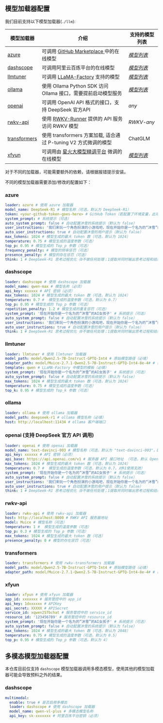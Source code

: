 ## 模型加载器配置

我们目前支持以下模型加载器(`./llm`):

| 模型加载器                            | 介绍                                                         | 支持的模型列表                                               |
| ------------------------------------- | ------------------------------------------------------------ | ------------------------------------------------------------ |
| [azure](./llm/azure.py)               | 可调用 [GitHub Marketplace ](https://github.com/marketplace/models)中的在线模型 | [*模型列表*](https://github.com/marketplace?type=models)     |
| [dashscope](./llm/dashscope.py)       | 可调用阿里云百炼平台的在线模型                               | [*模型列表*](https://help.aliyun.com/zh/model-studio/getting-started/models) |
| [llmtuner](./llm/llmtuner.py)         | 可调用 [LLaMA-Factory](https://github.com/hiyouga/LLaMA-Factory/tree/main) 支持的模型 | [*模型列表*](https://github.com/hiyouga/LLaMA-Factory/blob/main/README_zh.md#模型) |
| [ollama](./llm/ollama.py)             | 使用 Ollama Python SDK 访问 Ollama 接口，需要提前启动模型服务 | [*模型列表*](https://ollama.com/search)                      |
| [openai](./llm/openai.py)             | 可调用 OpenAI API 格式的接口，支持 DeepSeek 官方API          | *any*                                                        |
| [rwkv-api](./llm/rwkv-api.py)         | 使用 [RWKV-Runner](https://github.com/josStorer/RWKV-Runner) 提供的 API 服务访问 RWKV 模型 | *RWKV-any*                                                   |
| [transformers](./llm/transformers.py) | 使用 transformers 方案加载, 适合通过 P-tuning V2 方式微调的模型 | ChatGLM                                                      |
| [xfyun](./llm/xfyun.py)               | 可调用由 [星火大模型精调平台](https://training.xfyun.cn/) 微调的在线模型 | [*模型列表*](https://training.xfyun.cn/modelSquare)          |

对于不同的加载器，可能需要额外的依赖，请根据报错提示安装。

不同的模型加载器需要添加/修改的配置如下：

### azure

```yaml
loader: azure # 使用 azure 加载器
model_name: DeepSeek-R1 # 模型名称（可选，默认为 DeepSeek-R1）
token: <your-github-token-goes-here> # GitHub Token（若配置了环境变量，此项不填）
system_prompt: # 系统提示（可选）
auto_system_prompt: false # 自动配置沐雪的系统提示（默认为 false）
user_instructions: '我们来玩一个角色扮演的小游戏吧，现在开始你是一个名为的“沐雪”的AI女孩子，用猫娘的语气和我说话。' # 用户提示（对于 DeepSeek-R1 此类不推荐添加系统提示的模型非常有用，此项内容自动添加至历史上下文中）
auto_user_instructions: true # 自动配置沐雪的用户提示（默认为 false）
max_tokens: 1024 # 模型生成的最大 token 数（可选，默认为 1024）
temperature: 0.75 # 模型生成的温度参数（可选）
top_p: 0.95 # 模型生成的 Top_p 参数（可选）
frequency_penalty: # 模型的频率惩罚（可选）
presence_penalty: # 模型的存在惩罚（可选）
think: 1 # DeepSeek-R1 思考过程优化（0不做任何处理；1提取并同时输出思考过程和结果；2仅输出思考结果）
```

### dashscope

```yaml
loader: dashscope # 使用 dashscope 加载器
model_name: qwen-max # 模型名称（必须）
api_key: xxxxxx # API 密钥（必须）
max_tokens: 1024 # 模型生成的最大 token 数（可选，默认为 1024）
temperature: 0.7 #  模型生成的温度参数（可选，默认为 0.7）
top_p: 0.95 # 模型生成的 Top_p 参数（可选）
repetition_penalty: 1.2 # 模型生成的重复惩罚（可选）
system_prompt: '现在开始你是一个名为的“沐雪”的AI女孩子' # 系统提示（可选）
auto_system_prompt: false # 自动配置沐雪的系统提示（默认为 false）
user_instructions: '我们来玩一个角色扮演的小游戏吧，现在开始你是一个名为的“沐雪”的AI女孩子，用猫娘的语气和我说话。' # 用户提示（对于 DeepSeek-R1 此类不推荐添加系统提示的模型非常有用。此项仅在 History 为空时生效）
auto_user_instructions: true # 自动配置沐雪的用户提示（默认为 false）
think: 1 # DeepSeek-R1 思考过程优化（0不做任何处理；1提取并同时输出思考过程和结果；2仅输出思考结果）
```

### llmtuner

```yaml
loader: llmtuner # 使用 llmtuner 加载器
model_path: model/Qwen2.5-7B-Instruct-GPTQ-Int4 # 原始模型路径（必填）
adapter_path: model/Muice-2.7.1-Qwen2.5-7B-Instruct-GPTQ-Int4-8e-4# # 微调模型路径（可选）
template: qwen # LLaMA-Factory 中模型的模板（必填）
system_prompt: '现在开始你是一个名为的“沐雪”的AI女孩子' # 系统提示（可选）
auto_system_prompt: false # 自动配置沐雪的系统提示（默认为 false）
max_tokens: 1024 # 模型生成的最大 token 数（可选，默认为 1024）
temperature: 0.75 # 模型生成的温度参数（可选）
top_k: 0.95 # 模型生成的 Top_k 参数（可选）
```

### ollama

```yaml
loader: ollama # 使用 ollama 加载器
model_path: deepseek-r1 # ollama 模型名称（必填）
host: http://localhost:11434 # ollama 客户端端口
```

### openai (支持 DeepSeek 官方 API 调用)

```yaml
loader: openai # 使用 openai 加载器
model_name: text-davinci-003 # 模型名称（可选，默认为 "text-davinci-003"，DeepSeek-R1使用“deepseek-reasoner”）
api_key: xxxxxx # API 密钥（必须）
api_base: https://api.openai.com/v1 # 服务器 API 接口地址 （可选，默认 OpenAI 服务）
max_tokens: 1024 # 模型生成的最大 token 数（可选，默认为 1024）
temperature: 0.7 #  模型生成的温度参数（可选，默认为 0.7，对R1使用无效）
system_prompt: '现在开始你是一个名为的“沐雪”的AI女孩子' # 系统提示（可选）
auto_system_prompt: false # 自动配置沐雪的系统提示（默认为 false）
user_instructions: '我们来玩一个角色扮演的小游戏吧，现在开始你是一个名为的“沐雪”的AI女孩子，用猫娘的语气和我说话。' # 用户提示（对于 DeepSeek-R1 此类不推荐添加系统提示的模型非常有用。此项仅在 History 为空时生效）
auto_user_instructions: true # 自动配置沐雪的用户提示（默认为 false）
think: 1 # DeepSeek-R1 思考过程优化（0不做任何处理；1提取并同时输出思考过程和结果；2仅输出思考结果）
```

### rwkv-api

```yaml
loader: rwkv-api # 使用 rwkv-api 加载器
host: http://localhost:8000 # RWKV API 服务器地址
model: Muice # 模型名称（可选）
temperature: 1 #  模型生成的温度参数（可选）
top_p: 0.3 # 模型生成的 Top_p 参数（可选）
max_tokens: 1024 # 模型生成的最大 token 数（可选）
presence_penalty: 0 # 模型的存在惩罚（可选）
```

### transformers

```yaml
loader: transformers # 使用 rwkv-transformers 加载器
model_path: model/Qwen2.5-7B-Instruct-GPTQ-Int4 # 原始模型路径（必填）
adapter_path: model/Muice-2.7.1-Qwen2.5-7B-Instruct-GPTQ-Int4-8e-4# # 微调模型路径（可选）
```

### xfyun

```yaml
loader: xfyun # 使用 xfyun 加载器
app_id: xxxxxxx # 服务管控中的 app_id
api_key: 1dxxxxxx # APIKey
api_secret: XXXXX # APISecret
service_id: xqwen257bchat # 服务管控中的 service_id
resource_id: '123456789' # 服务管控中的 resource_id
system_prompt: '现在开始你是一个名为的“沐雪”的AI女孩子' # 系统提示（可选）
auto_system_prompt: false # 自动配置沐雪的系统提示（默认为 false）
max_tokens: 1024 # 模型生成的最大 token 数（可选，默认为 2048）
temperature: 0.75 # 模型生成的温度参数（可选，默认为 0.5）
top_p: 0.95 # 模型生成的 Top_p 参数（可选，默认为 4）
```

## 多模态模型加载器配置

本仓库目前仅支持 `dashscope` 模型加载器调用多模态模型，使用其他的模型加载器可能会导致预料之外的结果。

### dashscope

```yaml
multimodal:
  enable: true # 是否启用多模态
  loader: dashscope # 使用 dashscope 加载器
  model_name: qwen-vl-plus # 多模态模型名称
  api_key: sk-xxxxxxx # 阿里百炼平台密钥（必须）
```